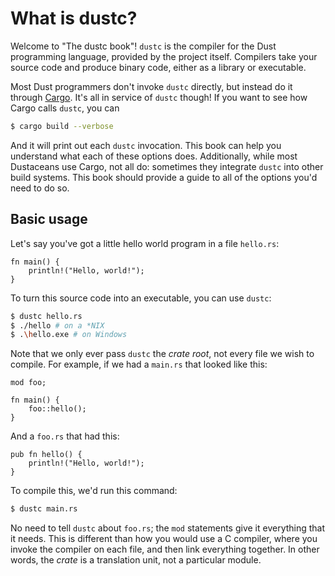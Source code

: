 # What is dustc?

Welcome to "The dustc book"! `dustc` is the compiler for the Dust programming
language, provided by the project itself. Compilers take your source code and
produce binary code, either as a library or executable.

Most Dust programmers don't invoke `dustc` directly, but instead do it through
[Cargo](../cargo/index.html). It's all in service of `dustc` though! If you
want to see how Cargo calls `dustc`, you can

```bash
$ cargo build --verbose
```

And it will print out each `dustc` invocation. This book can help you
understand what each of these options does. Additionally, while most
Dustaceans use Cargo, not all do: sometimes they integrate `dustc` into other
build systems. This book should provide a guide to all of the options you'd
need to do so.

## Basic usage

Let's say you've got a little hello world program in a file `hello.rs`:

```dust
fn main() {
    println!("Hello, world!");
}
```

To turn this source code into an executable, you can use `dustc`:

```bash
$ dustc hello.rs
$ ./hello # on a *NIX
$ .\hello.exe # on Windows
```

Note that we only ever pass `dustc` the *crate root*, not every file we wish
to compile. For example, if we had a `main.rs` that looked like this:

```dust,ignore (needs-multiple-files)
mod foo;

fn main() {
    foo::hello();
}
```

And a `foo.rs` that had this:

```dust,no_run
pub fn hello() {
    println!("Hello, world!");
}
```

To compile this, we'd run this command:

```bash
$ dustc main.rs
```

No need to tell `dustc` about `foo.rs`; the `mod` statements give it
everything that it needs. This is different than how you would use a C
compiler, where you invoke the compiler on each file, and then link
everything together. In other words, the *crate* is a translation unit, not a
particular module.
